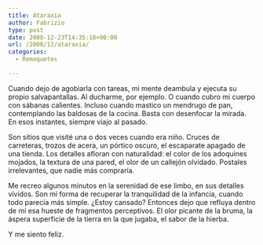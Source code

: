 ```yaml
---
title: Ataraxia
author: Fabrizio
type: post
date: 2008-12-23T14:35:18+00:00
url: /2008/12/ataraxia/
categories:
  - Remoquetes

---
```

Cuando dejo de agobiarla con tareas, mi mente deambula y ejecuta su propio salvapantallas. Al ducharme, por ejemplo. O cuando cubro mi cuerpo con sábanas calientes. Incluso cuando mastico un mendrugo de pan, contemplando las baldosas de la cocina. Basta con desenfocar la mirada. En esos instantes, siempre viajo al pasado.

Son sitios que visité una o dos veces cuando era niño. Cruces de carreteras, trozos de acera, un pórtico oscuro, el escaparate apagado de una tienda. Los detalles afloran con naturalidad: el color de los adoquines mojados, la textura de una pared, el olor de un callejón olvidado. Postales irrelevantes, que nadie más compraría.

Me recreo algunos minutos en la serenidad de ese limbo, en sus detalles vívidos. Son mi forma de recuperar la tranquilidad de la infancia, cuando todo parecía más simple. ¿Estoy cansado? Entonces dejo que refluya dentro de mí esa hueste de fragmentos perceptivos. El olor picante de la bruma, la áspera superficie de la tierra en la que jugaba, el sabor de la hierba.

Y me siento feliz.